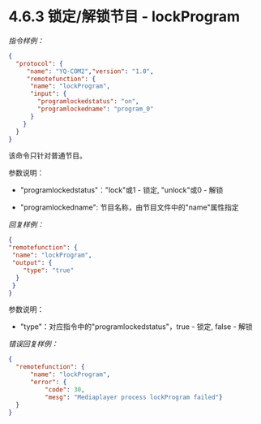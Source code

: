 # 4.6.3    锁定/解锁节目 -  lockProgram

*指令样例：*

```json
{
  "protocol": {
     "name": "YQ-COM2","version": "1.0",
     "remotefunction": {
      "name": "lockProgram",
      "input": {
        "programlockedstatus": "on",
        "programlockedname": "program_0"
      }
    }
  }
}
```

该命令只针对普通节目。

参数说明：

- "programlockedstatus"："lock"或1 - 锁定, "unlock"或0 - 解锁

- "programlockedname": 节目名称，由节目文件中的"name"属性指定


*回复样例：*

```json
{
"remotefunction": {
 "name": "lockProgram",
 "output": {
    "type": "true"
  }
 }
}
```

参数说明：

* "type"：对应指令中的"programlockedstatus"，true - 锁定, false - 解锁

*错误回复样例：*

```json
{
  "remotefunction": {
      "name": "lockProgram",
      "error": {
          "code": 30,
          "mesg": "Mediaplayer process lockProgram failed"}
  }
}
```

